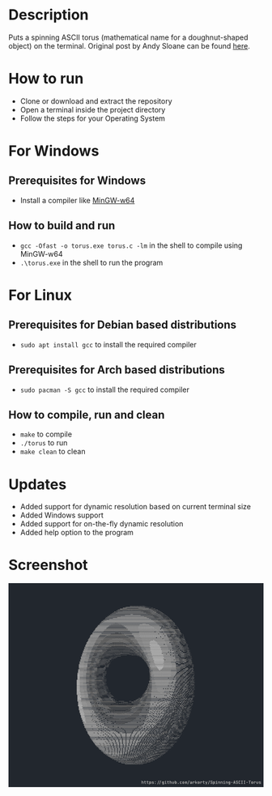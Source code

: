 # Description

Puts a spinning ASCII torus (mathematical name for a doughnut-shaped object) on the terminal. Original post by Andy Sloane can be found [here](https://www.a1k0n.net/2011/07/20/donut-math.html).

# How to run

* Clone or download and extract the repository
* Open a terminal inside the project directory
* Follow the steps for your Operating System

# For Windows

## Prerequisites for Windows

* Install a compiler like [MinGW-w64](https://sourceforge.net/projects/mingw-w64/)

## How to build and run

* `gcc -Ofast -o torus.exe torus.c -lm` in the shell to compile using MinGW-w64
* `.\torus.exe` in the shell to run the program

# For Linux

## Prerequisites for Debian based distributions

* `sudo apt install gcc` to install the required compiler

## Prerequisites for Arch based distributions

* `sudo pacman -S gcc` to install the required compiler

## How to compile, run and clean

* `make` to compile
* `./torus` to run
* `make clean` to clean

# Updates

* Added support for dynamic resolution based on current terminal size
* Added Windows support
* Added support for on-the-fly dynamic resolution
* Added help option to the program

# Screenshot

![Screenshot](blob/screenshot.png)
